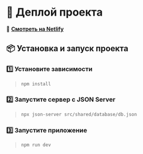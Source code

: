 # 🚀 Деплой проекта  
🔗 **[Смотреть на Netlify](https://timely-cajeta-c73f68.netlify.app/)**  

## 📦 Установка и запуск проекта  

### 1️⃣ Установите зависимости  
> ```bash
> npm install
> ```

### 2️⃣ Запустите сервер с JSON Server  
> ```bash
> npx json-server src/shared/database/db.json
> ```

### 3️⃣ Запустите приложение  
> ```bash
> npm run dev
> ```
